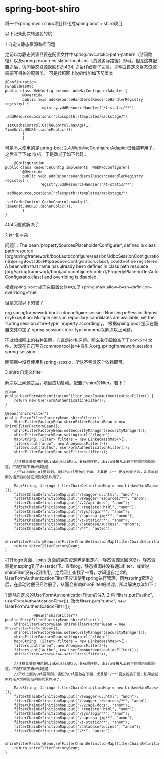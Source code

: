 # spring-boot-shiro
将一个spring mvc +shiro项目转化成spring boot + shiro项目

以下记录此次转遇到的坑

  1 自定义静态资源路径问题

之前以为静态资源只要在配置文件中spring.mvc.static-path-pattern（访问路径）以及spring.resources.static-locations（资源实际路径）即可。但是这样配置之后，访问静态资源返回码为404.
之后仔细看了文档，才明白自定义静态资源需要写相关的配置类。
可是按照网上说的增加如下配置类

	@Configuration
	@EnableWebMvc
	public class WebConfig extends WebMvcConfigurerAdapter {
			@Override
			public void addResourceHandlers(ResourceHandlerRegistry registry) {
					registry.addResourceHandler("/t-static/**")
									.addResourceLocations("classpath:/templates/backstage/")
									.setCacheControl(CacheControl.maxAge(1, TimeUnit.HOURS).cachePublic());
			}
			}
可是本人使用的是spring-boot 2.4,WebMvcConfigurerAdapter已经被弃用了。之后查了下api文档，于是改成了如下代码：
		
		@Configuration
	public class ResourceConfig implements  WebMvcConfigurer{
			@Override
			public void addResourceHandlers(ResourceHandlerRegistry registry) {
					registry.addResourceHandler("/t-static/**")
									.addResourceLocations("classpath:/templates/backstage/")
									.setCacheControl(CacheControl.maxAge(1, TimeUnit.HOURS).cachePublic());
			}
	}
404问题就解决了

  2 jar 包冲突
 
 问题1：The bean 'propertySourcesPlaceholderConfigurer', defined in class path resource 
[org/springframework/boot/autoconfigure/session/JdbcSessionConfiguration$SpringBootJdbcHttpSessionConfiguration.class], 
could not be registered. 
A bean with that name has already been defined in class path resource 
[org/springframework/boot/autoconfigure/context/PropertyPlaceholderAutoConfiguratio.class] and overriding is disabled.

根据spring boot 提示在配置文件中加了
	spring.main.allow-bean-definition-overriding=true

但是又报以下的错了

org.springframework.boot.autoconfigure.session.NonUniqueSessionRepositoryException: Multiple session repository candidates are available, set the 'spring.session.store-type' property accordingly。
根据spring boot 提示在配置文件中加了
	spring.session.store-type=none可以解决以上问题。
	
不过根据网上的各种答案，有说是jar包问题。那么我仔细检查了下pom.xml 文件，发现在自己写的common tool jar中有引入<groupId>org.springframework.session</groupId>
<artifactId>spring-session</artifactId>

而项目中没有使用到spring-sessio，所以不包含这个依赖即可。

3 shiro 自定义filter 

解决以上问题之后，项目成功启动。配置了shiro的filter。若下：

    @Bean
    public UserFormAuthenticationFilter userFormAuthenticationFilter() {
        return new UserFormAuthenticationFilter();
    }
		
    @Bean("shiroFilter")
    public ShiroFilterFactoryBean shiroFilter() {
        ShiroFilterFactoryBean shiroFilterFactoryBean = new ShiroFilterFactoryBean();
        shiroFilterFactoryBean.setSecurityManager(securityManager());
        shiroFilterFactoryBean.setLoginUrl("/login");
        Map<String, Filter> filters = new LinkedHashMap<>();
        filters.put("anon", new AnonymousFilter());
        filters.put("authc", userFormAuthenticationFilter());
        shiroFilterFactoryBean.setFilters(filters);

        //注意此处使用的是LinkedHashMap，是有顺序的，shiro会按从上到下的顺序匹配验证，匹配了就不再继续验证
        //所以上面的url要苛刻，宽松的url要放在下面，尤其是"/**"要放到最下面，如果放前面的话其后的验证规则就没作用了。
      
        Map<String, String> filterChainDefinitionMap = new LinkedHashMap<>();
        filterChainDefinitionMap.put("/swagger-ui.html", "anon");
        filterChainDefinitionMap.put("/swagger-resources/**", "anon");
        filterChainDefinitionMap.put("/v2/api-docs", "anon");
        filterChainDefinitionMap.put(" /register.html", "anon");
        filterChainDefinitionMap.put("/sys/login**", "anon");
        filterChainDefinitionMap.put("/captcha.jpg**", "anon");
        filterChainDefinitionMap.put("/t-static/**", "anon");
        filterChainDefinitionMap.put("/database/success", "anon");
        filterChainDefinitionMap.put("/**", "authc");

        shiroFilterFactoryBean.setFilterChainDefinitionMap(filterChainDefinitionMap);
        return shiroFilterFactoryBean;
    }
打开login页面，login 页面的静态资源老是重定向（静态资源返回302）。静态资源是mapping到了/t-static/下。查看log，静态资源并没有通过filter，或者说shiroFilter没有起到作用。之后网上查找了一番，才知道自定义的UserFormAuthenticationFilter不应该使用spring进行管理，因为spring管理之后，在启动时便已经注册了。从而会影响shiroFilter的过滤。所以解决办法如下：

1 删除自定义的UserFormAuthenticationFilter的注入
2 将 filters.put("authc", userFormAuthenticationFilter()); 改为filters.put("authc", new UserFormAuthenticationFilter());

				 @Bean("shiroFilter")
    public ShiroFilterFactoryBean shiroFilter() {
        ShiroFilterFactoryBean shiroFilterFactoryBean = new ShiroFilterFactoryBean();
        shiroFilterFactoryBean.setSecurityManager(securityManager());
        shiroFilterFactoryBean.setLoginUrl("/login");
        Map<String, Filter> filters = new LinkedHashMap<>();
        filters.put("anon", new AnonymousFilter());
        filters.put("authc", new UserFormAuthenticationFilter());
        shiroFilterFactoryBean.setFilters(filters);

        //注意此处使用的是LinkedHashMap，是有顺序的，shiro会按从上到下的顺序匹配验证，匹配了就不再继续验证
        //所以上面的url要苛刻，宽松的url要放在下面，尤其是"/**"要放到最下面，如果放前面的话其后的验证规则就没作用了。
      
        Map<String, String> filterChainDefinitionMap = new LinkedHashMap<>();
        filterChainDefinitionMap.put("/swagger-ui.html", "anon");
        filterChainDefinitionMap.put("/swagger-resources/**", "anon");
        filterChainDefinitionMap.put("/v2/api-docs", "anon");
        filterChainDefinitionMap.put(" /register.html", "anon");
        filterChainDefinitionMap.put("/sys/login**", "anon");
        filterChainDefinitionMap.put("/captcha.jpg**", "anon");
        filterChainDefinitionMap.put("/t-static/**", "anon");
        filterChainDefinitionMap.put("/database/success", "anon");
        filterChainDefinitionMap.put("/**", "authc");

        shiroFilterFactoryBean.setFilterChainDefinitionMap(filterChainDefinitionMap);
        return shiroFilterFactoryBean;
    }


 
 
